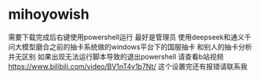 # mihoyowish
需要下载完成后右键使用powershell运行 最好是管理员
使用deepseek和通义千问大模型磨合之前的抽卡系统做的windows平台下的国服抽卡 
和别人的抽卡分析并无区别
如果出现无法运行脚本导致的退出powershell 请查看b站视频 https://www.bilibili.com/video/BV1nT4y1b7Nt/ 这个设置完还有报错请联系我
